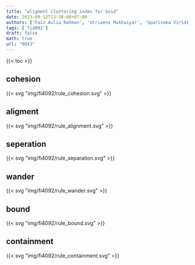 ```yaml
---
title: "aligment clustering index for boid"
date: 2023-09-12T13:38:00+07:00
authors: ['Faiz Aulia Rahman', 'Utriweni Mukhaiyar', 'Sparisoma Viridi']
tags: ['fi4092']
draft: false
math: true
url: "0043"
---
```

{{< toc >}}


## cohesion
{{< svg "img/fi4092/rule_cohesion.svg" >}}


## aligment
{{< svg "img/fi4092/rule_alignment.svg" >}}


## seperation
{{< svg "img/fi4092/rule_separation.svg" >}}


## wander
{{< svg "img/fi4092/rule_wander.svg" >}}


## bound
{{< svg "img/fi4092/rule_bound.svg" >}}


## containment
{{< svg "img/fi4092/rule_containment.svg" >}}
